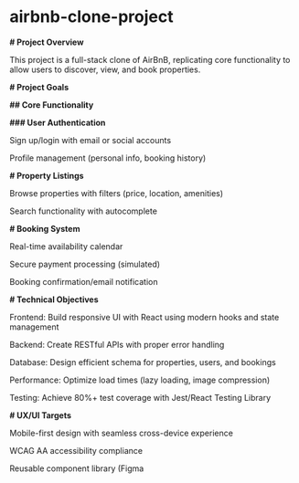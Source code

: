 # airbnb-clone-project

**# Project Overview**

This project is a full-stack clone of AirBnB, replicating core functionality to allow users to discover, view, and book properties.

**# Project Goals**

**## Core Functionality**

**### User Authentication**

Sign up/login with email or social accounts

Profile management (personal info, booking history)

**# Property Listings**

Browse properties with filters (price, location, amenities)

Search functionality with autocomplete

**# Booking System**

Real-time availability calendar

Secure payment processing (simulated)

Booking confirmation/email notification

**# Technical Objectives**

Frontend: Build responsive UI with React using modern hooks and state management

Backend: Create RESTful APIs with proper error handling

Database: Design efficient schema for properties, users, and bookings

Performance: Optimize load times (lazy loading, image compression)

Testing: Achieve 80%+ test coverage with Jest/React Testing Library

**# UX/UI Targets**

Mobile-first design with seamless cross-device experience

WCAG AA accessibility compliance

Reusable component library (Figma 

